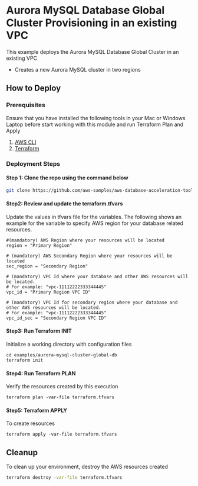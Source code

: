 # Aurora MySQL Database Global Cluster Provisioning in an existing VPC

This example deploys the Aurora MySQL Database Global Cluster in an existing VPC

- Creates a new Aurora MySQL cluster in two regions

## How to Deploy

### Prerequisites

Ensure that you have installed the following tools in your Mac or Windows Laptop before start working with this module and run Terraform Plan and Apply

1. [AWS CLI](https://docs.aws.amazon.com/cli/latest/userguide/install-cliv2.html)
2. [Terraform](https://learn.hashicorp.com/tutorials/terraform/install-cli)

### Deployment Steps

#### Step 1: Clone the repo using the command below

```sh
git clone https://github.com/aws-samples/aws-database-acceleration-toolkit
```

#### Step2: Review and update the terraform.tfvars
Update the values in tfvars file for the variables. The following shows an example for the variable to specify AWS region for your database related resources.
```shell script
#(mandatory) AWS Region where your resources will be located
region = "Primary Region"

# (mandatory) AWS Secondary Region where your resources will be located
sec_region = "Secondary Region"

# (mandatory) VPC Id where your database and other AWS resources will be located. 
# For example: "vpc-11112222333344445"
vpc_id = "Primary Region VPC ID"

# (mandatory) VPC Id for secondary region where your database and other AWS resources will be located. 
# For example: "vpc-11112222333344445"
vpc_id_sec = "Secondary Region VPC ID"
```

#### Step3: Run Terraform INIT
Initialize a working directory with configuration files


```shell script
cd examples/aurora-mysql-cluster-global-db
terraform init
```

#### Step4: Run Terraform PLAN
Verify the resources created by this execution

```shell script
terraform plan -var-file terraform.tfvars
```

#### Step5: Terraform APPLY
To create resources

```shell script
terraform apply -var-file terraform.tfvars
```

## Cleanup

To clean up your environment, destroy the AWS resources created 

```sh
terraform destroy -var-file terraform.tfvars
```

